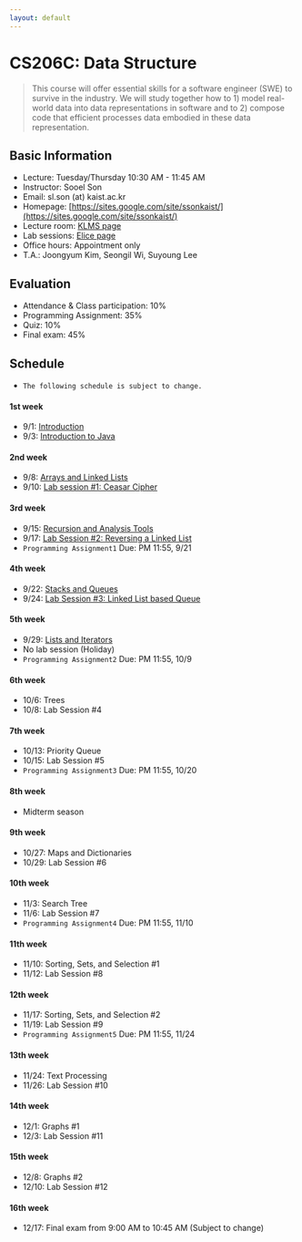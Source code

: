 ```yaml
---
layout: default
---
```


# **CS206C**: Data Structure

> This course will offer essential skills for a software engineer (SWE) to survive in the industry. We will study together how to 1) model real-world data into data representations in software and to 2) compose code that efficient processes data embodied in these data representation.  


## Basic Information
 * Lecture: Tuesday/Thursday 10:30 AM - 11:45 AM
 * Instructor: Sooel Son
 * Email: sl.son (at) kaist.ac.kr
 * Homepage: [https://sites.google.com/site/ssonkaist/](https://sites.google.com/site/ssonkaist/)
 * Lecture room: [KLMS page](https://klms.kaist.ac.kr/course/view.php?id=118938)
 * Lab sessions: [Elice page](https://kaist.elice.io/courses/4943/lectures/all) 
 * Office hours: Appointment only
 * T.A.: Joongyum Kim, Seongil Wi, Suyoung Lee
 
## Evaluation
 * Attendance & Class participation: 10%
 * Programming Assignment: 35%
 * Quiz: 10%
 * Final exam: 45%

## Schedule

- `The following schedule is subject to change.`

#### 1st week
- 9/1: [Introduction](http://klms.kaist.ac.kr/mod/ubfile/view.php?id=431207)
- 9/3: [Introduction to Java](http://klms.kaist.ac.kr/mod/ubfile/view.php?id=433394)

#### 2nd week
- 9/8: [Arrays and Linked Lists](http://klms.kaist.ac.kr/mod/resource/view.php?id=436491)
- 9/10: [Lab session #1: Ceasar Cipher](https://kaist.elice.io/courses/4943/lectures/32680)

#### 3rd week
- 9/15: [Recursion and Analysis Tools](http://klms.kaist.ac.kr/mod/resource/view.php?id=436491)
- 9/17: [Lab Session #2: Reversing a Linked List](https://kaist.elice.io/courses/4943/lectures/32683)
- `Programming Assignment1` Due: PM 11:55, 9/21 

#### 4th week
- 9/22: [Stacks and Queues](http://klms.kaist.ac.kr/mod/resource/view.php?id=444996)
- 9/24: [Lab Session #3: Linked List based Queue](https://kaist.elice.io/courses/4943/lectures/32685)

#### 5th week
- 9/29: [Lists and Iterators](http://klms.kaist.ac.kr/mod/resource/view.php?id=447336)
- No lab session (Holiday)
- `Programming Assignment2` Due: PM 11:55, 10/9 
 
#### 6th week
- 10/6: Trees
- 10/8: Lab Session #4

#### 7th week
- 10/13: Priority Queue
- 10/15: Lab Session #5
- `Programming Assignment3` Due: PM 11:55, 10/20

#### 8th week
- Midterm season
  
#### 9th week
- 10/27: Maps and Dictionaries
- 10/29: Lab Session #6

#### 10th week
- 11/3: Search Tree
- 11/6: Lab Session #7
- `Programming Assignment4` Due: PM 11:55, 11/10
  
#### 11th week
- 11/10: Sorting, Sets, and Selection #1
- 11/12: Lab Session #8
  
#### 12th week
- 11/17: Sorting, Sets, and Selection #2
- 11/19: Lab Session #9
- `Programming Assignment5` Due: PM 11:55, 11/24

#### 13th week
- 11/24: Text Processing
- 11/26: Lab Session #10

#### 14th week
- 12/1: Graphs #1
- 12/3: Lab Session #11

#### 15th week
- 12/8: Graphs #2
- 12/10: Lab Session #12

#### 16th week
- 12/17: Final exam from 9:00 AM to 10:45 AM (Subject to change)
